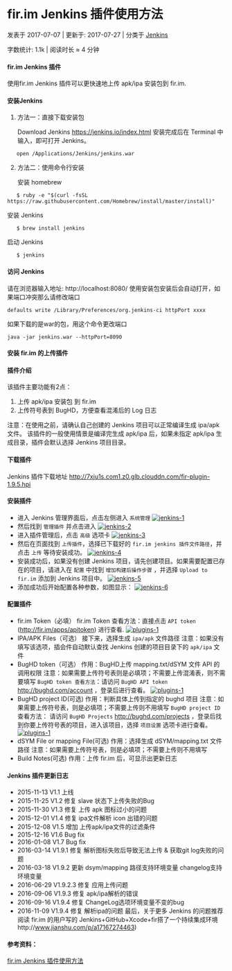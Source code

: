 # fir.im Jenkins 插件使用方法

 发表于 2017-07-07 | 更新于: 2017-07-27 | 分类于 [Jenkins](http://android9527.com/categories/Jenkins/)

 字数统计: 1.1k | 阅读时长 ≈ 4 分钟

#### fir.im Jenkins 插件

使用fir.im Jenkins 插件可以更快速地上传 apk/ipa 安装包到 fir.im.


#### 安装Jenkins

1. 方法一：直接下载安装包

   Download Jenkins https://jenkins.io/index.html
   安装完成后在 Terminal 中输入，即可打开 Jenkins。

```
   open /Applications/Jenkins/jenkins.war
```

2. 方法二：使用命令行安装

   安装 homebrew

```
   $ ruby -e "$(curl -fsSL https://raw.githubusercontent.com/Homebrew/install/master/install)"
```

   安装 Jenkins

```
   $ brew install jenkins
```

   启动 Jenkins

```
   $ jenkins
```

#### 访问 Jenkins

请在浏览器输入地址:
http://localhost:8080/
使用安装包安装后会自动打开，如果端口冲突那么请修改端口

```
defaults write /Library/Preferences/org.jenkins-ci httpPort xxxx
```

如果下载的是war的包，用这个命令更改端口

```
java -jar jenkins.war --httpPort=8090
```

#### 安装 fir.im 的上传插件

#### 插件介绍

该插件主要功能有2点：

1. 上传 apk/ipa 安装包 到 fir.im
2. 上传符号表到 BugHD，方便查看混淆后的 Log 日志

注意：在使用之前，请确认自己创建的 Jenkins 项目可以正常编译生成 ipa/apk 文件。 该插件的一般使用情景是编译完生成 apk/ipa 后，如果未指定 apk/ipa 生成目录，插件会默认选择 Jenkins 项目目录。

#### 下载插件

Jenkins 插件下载地址 http://7xju1s.com1.z0.glb.clouddn.com/fir-plugin-1.9.5.hpi

#### 安装插件

- 进入 Jenkins 管理界面后，点击左侧进入 `系统管理`
  [![jenkins-1](http://android9527.com/images/jenkins/jenkins-1.jpg)](../../../../../images/jenkins/jenkins-1.jpg)
- 然后找到 `管理插件` 并点击进入
  [![jenkins-2](http://android9527.com/images/jenkins/jenkins-2.jpg)](../../../../../images/jenkins/jenkins-2.jpg)
- 进入插件管理后，点击 `高级` 选项卡
  [![jenkins-3](http://android9527.com/images/jenkins/jenkins-3.jpg)](../../../../../images/jenkins/jenkins-3.jpg)
- 然后在页面找到 `上传插件`，选择已下载好的 `fir.im jenkins 插件文件路径`，并点击 `上传` 等待安装成功。
  [![jenkins-4](http://android9527.com/images/jenkins/jenkins-4.jpg)](../../../../../images/jenkins/jenkins-4.jpg)
- 安装成功后，如果没有创建 Jenkins 项目，请先创建项目。如果需要配置已存在的项目，请进入在 `配置` 中找到 `增加构建后操作步骤` ，并选择 `Upload to fir.im` 添加到 Jenkins 项目中。
  [![jenkins-5](http://android9527.com/images/jenkins/jenkins-5.jpg)](../../../../../images/jenkins/jenkins-5.jpg)
- 添加成功后开始配置各种参数，如图显示：
  [![jenkins-6](http://android9527.com/images/jenkins/jenkins-6.jpg)](../../../../../images/jenkins/jenkins-6.jpg)

#### 配置插件

- fir.im Token（必填）
  fir.im Token 查看方法：直接点击 `API token` (http://fir.im/apps/apitoken) 进行查看.
  [![plugins-1](http://android9527.com/images/jenkins/plugins-1.jpg)](../../../../../images/jenkins/plugins-1.jpg)
- IPA/APK Files（可选）
  接下来，选择生成 `ipa/apk` 文件路径
  注意：如果没有填写该选项，插会件自动默认查找 Jenkins 创建的项目目录下的 `apk/ipa` 文件
- BugHD token（可选）
  作用：BugHD上传 mapping.txt/dSYM 文件 API 的调用权限
  注意：如果需要上传符号表则是必填项；不需要上传混淆表，则不需要填写
  `BugHD token 查看方法`：请访问 `BugHD API token` http://bughd.com/account ，登录后进行查看。
  [![plugins-1](http://android9527.com/images/jenkins/plugins-3.jpg)](../../../../../images/jenkins/plugins-3.jpg)
- BugHD project ID(可选)
  作用：判断具体上传到指定的 bughd 项目
  注意：如果需要上传符号表，则是必填项；不需要上传则不用填写
  `BugHD project ID` 查看方法： 请访问 `BugHD Projects` http://bughd.com/projects ，登录后找到你要上传符号表的项目，进入该项目，选择 `项目设置` 选项卡进行查看。
  [![plugins-1](http://android9527.com/images/jenkins/plugins-4.jpg)](../../../../../images/jenkins/plugins-4.jpg)
- dSYM File or mapping File(可选)
  作用：选择生成 dSYM/mapping.txt 文件路径
  注意：如果需要上传符号表，则是必填项；不需要上传则不用填写
- Build Notes(可选)
  作用：上传 fir.im 后，可显示出更新日志

#### Jenkins 插件更新日志

- 2015-11-13 V1.1 上线
- 2015-11-25 V1.2 修复 slave 状态下上传失败的Bug
- 2015-11-30 V1.3 修复 上传 apk 图标过小的问题
- 2015-12-01 V1.4 修复 ipa文件解析 icon 出错的问题
- 2015-12-08 V1.5 增加 上传apk/ipa文件的过滤条件
- 2015-12-16 V1.6 Bug fix
- 2016-01-08 V1.7 Bug fix
- 2016-03-14 V1.9.1 修复 解析图标失败后导致无法上传 & 获取git log失败的问题
- 2016-03-18 V1.9.2 更新 dsym/mapping 路径支持环境变量 changelog支持环境变量
- 2016-06-29 V1.9.2.3 修复 应用上传问题
- 2016-09-06 V1.9.3 修复 apk/ipa解析的错误
- 2016-09-16 V1.9.4 修复 ChangeLog选项环境变量不变的bug
- 2016-11-09 V1.9.4 修复 解析ipa的问题
  最后，关于更多 Jenkins 的问题推荐阅读 fir.im 的用户写的 Jenkins+GitHub+Xcode+fir搭了一个持续集成环境http://www.jianshu.com/p/a17167274463)

#### 参考资料：

[fir.im Jenkins 插件使用方法](http://blog.fir.im/jenkins)